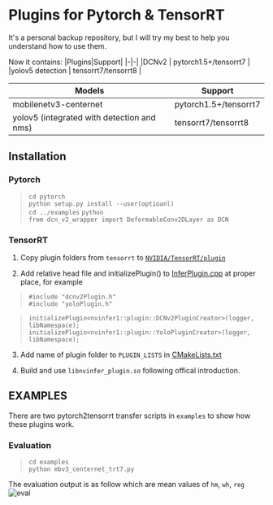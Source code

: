 # Plugins for Pytorch & TensorRT

It's a personal backup repository, but I will try my best to help you understand how to use them.

Now it contains:
|Plugins|Support|
|-|-|
|DCNv2 | pytorch1.5+/tensorrt7 |
|yolov5 detection | tensorrt7/tensorrt8 |

|Models|Support|
|-|-|
|mobilenetv3-centernet | pytorch1.5+/tensorrt7 |
|yolov5 (integrated with detection and nms) | tensorrt7/tensorrt8 |

## Installation

### Pytorch

>`cd pytorch`  
>`python setup.py install --user(optioanl)`  
>`cd ../examples`
>`python`  
>`from dcn_v2_wrapper import DeformableConv2DLayer as DCN`

### TensorRT

1. Copy plugin folders from `tensorrt` to [`NVIDIA/TensorRT/plugin`](https://github.com/NVIDIA/TensorRT/tree/master/plugin)

2. Add relative head file and initializePlugin() to [InferPlugin.cpp](https://github.com/NVIDIA/TensorRT/blob/master/plugin/InferPlugin.cpp) at proper place, for example

>`#include "dcnv2Plugin.h"`  
>`#include "yoloPlugin.h"`

>`initializePlugin<nvinfer1::plugin::DCNv2PluginCreator>(logger, libNamespace);`
>`initializePlugin<nvinfer1::plugin::YoloPluginCreator>(logger, libNamespace);`

3. Add name of plugin folder to `PLUGIN_LISTS` in [CMakeLists.txt](https://github.com/NVIDIA/TensorRT/blob/master/plugin/CMakeLists.txt)

4. Build and use `libnvinfer_plugin.so` following offical introduction.

## EXAMPLES

There are two pytorch2tensorrt transfer scripts in `examples` to show how these plugins work.  

### Evaluation

>`cd examples`  
>`python mbv3_centernet_trt7.py`  

The evaluation output is as follow which are mean values of `hm`, `wh`, `reg`  
![eval](https://user-images.githubusercontent.com/47047345/137699271-534c7a92-99d0-47f6-8628-3904b4041c61.png)
